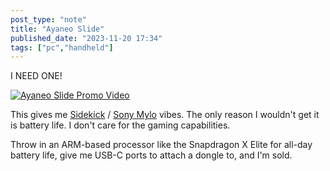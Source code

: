 ```yaml
---
post_type: "note" 
title: "Ayaneo Slide"
published_date: "2023-11-20 17:34"
tags: ["pc","handheld"]
---
```


I NEED ONE! 

[![Ayaneo Slide Promo Video](http://img.youtube.com/vi/G6Mhrb9heiI/0.jpg)](https://www.youtube.com/watch?v=G6Mhrb9heiI "AYANEO Slide Promo Video")

This gives me [Sidekick](https://en.wikipedia.org/wiki/Danger_Hiptop) / [Sony Mylo](https://en.wikipedia.org/wiki/Mylo_(Sony)) vibes. The only reason I wouldn't get it is battery life. I don't care for the gaming capabilities. 

Throw in an ARM-based processor like the Snapdragon X Elite for all-day battery life, give me USB-C ports to attach a dongle to, and I'm sold.